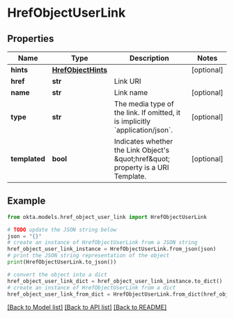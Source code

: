 # HrefObjectUserLink


## Properties

Name | Type | Description | Notes
------------ | ------------- | ------------- | -------------
**hints** | [**HrefObjectHints**](HrefObjectHints.md) |  | [optional] 
**href** | **str** | Link URI | 
**name** | **str** | Link name | [optional] 
**type** | **str** | The media type of the link. If omitted, it is implicitly &#x60;application/json&#x60;. | [optional] 
**templated** | **bool** | Indicates whether the Link Object&#39;s \&quot;href\&quot; property is a URI Template. | [optional] 

## Example

```python
from okta.models.href_object_user_link import HrefObjectUserLink

# TODO update the JSON string below
json = "{}"
# create an instance of HrefObjectUserLink from a JSON string
href_object_user_link_instance = HrefObjectUserLink.from_json(json)
# print the JSON string representation of the object
print(HrefObjectUserLink.to_json())

# convert the object into a dict
href_object_user_link_dict = href_object_user_link_instance.to_dict()
# create an instance of HrefObjectUserLink from a dict
href_object_user_link_from_dict = HrefObjectUserLink.from_dict(href_object_user_link_dict)
```
[[Back to Model list]](../README.md#documentation-for-models) [[Back to API list]](../README.md#documentation-for-api-endpoints) [[Back to README]](../README.md)


